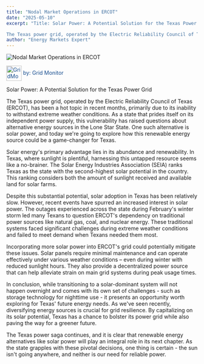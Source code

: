 ```yaml
---
title: "Nodal Market Operations in ERCOT"
date: "2025-05-10"
excerpt: "Title: Solar Power: A Potential Solution for the Texas Power Grid

The Texas power grid, operated by the Electric Reliability Council of Texas (ERC..."
author: "Energy Markets Expert"
---
```



![Nodal Market Operations in ERCOT](https://blog-images-folder.s3.eu-west-1.amazonaws.com/Nodal-Market-Operations-in-ERCOT.jpg)

<span style="color: #194f90; vertical-align: middle; display: inline;">
  <img src="../assets/gridMonitorAI-icon.png" alt="GridMonitor icon" width="40" style="vertical-align: middle; display: inline;"> by: Grid Monitor
</span>

 Solar Power: A Potential Solution for the Texas Power Grid

The Texas power grid, operated by the Electric Reliability Council of Texas (ERCOT), has been a hot topic in recent months, primarily due to its inability to withstand extreme weather conditions. As a state that prides itself on its independent power supply, this vulnerability has raised questions about alternative energy sources in the Lone Star State. One such alternative is solar power, and today we're going to explore how this renewable energy source could be a game-changer for Texas.

Solar energy's primary advantage lies in its abundance and renewability. In Texas, where sunlight is plentiful, harnessing this untapped resource seems like a no-brainer. The Solar Energy Industries Association (SEIA) ranks Texas as the state with the second-highest solar potential in the country. This ranking considers both the amount of sunlight received and available land for solar farms.

Despite this substantial potential, solar adoption in Texas has been relatively slow. However, recent events have spurred an increased interest in solar power. The outages experienced across the state during February's winter storm led many Texans to question ERCOT's dependency on traditional power sources like natural gas, coal, and nuclear energy. These traditional systems faced significant challenges during extreme weather conditions and failed to meet demand when Texans needed them most.

Incorporating more solar power into ERCOT's grid could potentially mitigate these issues. Solar panels require minimal maintenance and can operate effectively under various weather conditions – even during winter with reduced sunlight hours. They also provide a decentralized power source that can help alleviate strain on main grid systems during peak usage times.

In conclusion, while transitioning to a solar-dominant system will not happen overnight and comes with its own set of challenges - such as storage technology for nighttime use - it presents an opportunity worth exploring for Texas' future energy needs. As we've seen recently, diversifying energy sources is crucial for grid resilience. By capitalizing on its solar potential, Texas has a chance to bolster its power grid while also paving the way for a greener future.

The Texas power saga continues, and it is clear that renewable energy alternatives like solar power will play an integral role in its next chapter. As the state grapples with these pivotal decisions, one thing is certain - the sun isn't going anywhere, and neither is our need for reliable power.
